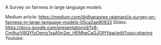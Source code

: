 A Survey on fairness in large language models

Medium article: https://medium.com/@dhanasree.rajamani/a-survey-on-fairness-in-large-language-models-05ca2ae90933
Slides: https://docs.google.com/presentation/d/1v8-Cm9uzV8QYfzOemz1xaA1m2er_HEMheCaGJOPIYaw/edit?usp=sharing
Youtube: 


